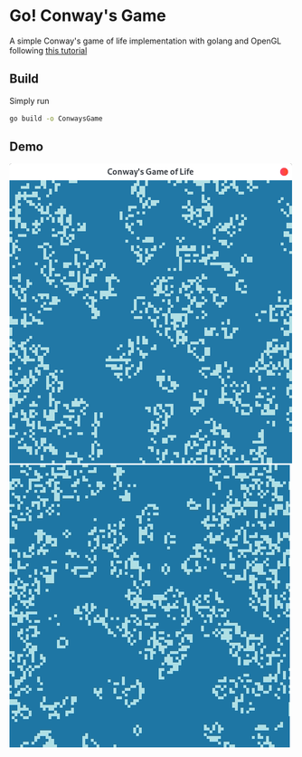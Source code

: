 # Go! Conway's Game
A simple Conway's game of life implementation with golang and OpenGL following [this tutorial](https://kylewbanks.com/blog/tutorial-opengl-with-golang-part-1-hello-opengl)

## Build
Simply run 
```bash
go build -o ConwaysGame
```

## Demo
![Conway's Game](./demo.png)
![Coways's Game](./cg.gif)
